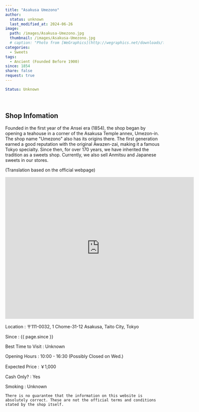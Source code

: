 ```yaml
---
title: "Asakusa Umezono"
author:
  status: unknown
  last_modified_at: 2024-06-26
image: 
  path: /images/Asakusa-Umezono.jpg
  thumbnail: /images/Asakusa-Umezono.jpg
  # caption: "Photo from [WeGraphics](http://wegraphics.net/downloads/free-ultimate-blurred-background-pack/)"
categories:
  - Sweets
tags:
  - Ancient (Founded Before 1900)
since: 1854
share: false
request: true
---
```


```yaml
Status: Unknown 
```

<!-- > **You are likely to get a seat**
> 
{: .notice--info}
 -->

<p>　</p>


## Shop Infomation

Founded in the first year of the Ansei era (1854), the shop began by opening a teahouse in a corner of the Asakusa Temple annex, Umezon-in. The shop name "Umezono" also has its origins there. The first generation earned a good reputation with the original Awazen-zai, making it a famous Tokyo specialty. Since then, for over 170 years, we have inherited the tradition as a sweets shop. Currently, we also sell Anmitsu and Japanese sweets in our stores.

<p class="site-description">
(Translation based on the official webpage)
</p>
<!-- > <footer>Translation based on the official webpage</footer> -->

<div class="map">
<iframe src="https://www.google.com/maps/embed?pb=!1m18!1m12!1m3!1d3239.5630657864394!2d139.79149069678954!3d35.71236839999999!2m3!1f0!2f0!3f0!3m2!1i1024!2i768!4f13.1!3m3!1m2!1s0x60188ec1261e4ea5%3A0x9922d81a11675080!2sUmezono!5e0!3m2!1sen!2sjp!4v1719448778747!5m2!1sen!2sjp" width="600" height="450" style="border:0;" allowfullscreen="" loading="lazy" referrerpolicy="no-referrer-when-downgrade"></iframe>
</div>

<p></p>

Location
: 〒111-0032, 1 Chome-31-12 Asakusa, Taito City, Tokyo

Since
: {{ page.since }}

Best Time to Visit
: Unknown

Opening Hours
: 10:00 - 16:30 (Possibly Closed on Wed.)

Expected Price
: ￥1,000

Cash Only?
: Yes

Smoking
: Unknown


`There is no guarantee that the information on this website is absolutely correct. These are not the official terms and conditions stated by the shop itself.`

